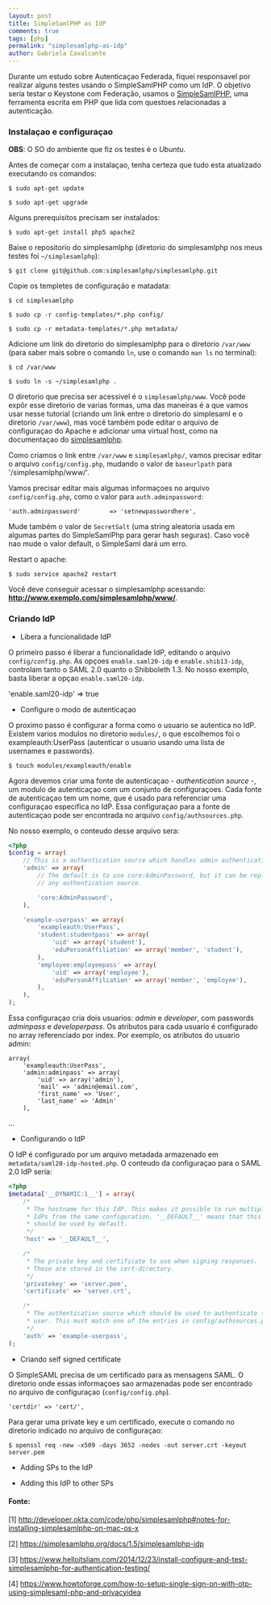 ```yaml
---
layout: post
title: SimpleSamlPHP as IdP
comments: true
tags: [php]
permalink: "simplesamlphp-as-idp"
author: Gabriela Cavalcante
---
```



Durante um estudo sobre Autenticaçao Federada, fiquei responsavel por realizar alguns testes usando o SimpleSamlPHP como um IdP. O objetivo seria testar o Keystone com Federação, usamos o [SimpleSamlPHP](https://simplesamlphp.org), uma ferramenta escrita em PHP que lida com questoes relacionadas a autenticação.

### Instalaçao e configuraçao

**OBS**: O SO do ambiente que fiz os testes é o *Ubuntu*.

Antes de começar com a instalaçao, tenha certeza que tudo esta atualizado executando os comandos:

	$ sudo apt-get update 

	$ sudo apt-get upgrade

Alguns prerequisitos precisam ser instalados:

	$ sudo apt-get install php5 apache2

Baixe o repositorio do simplesamlphp (diretorio do simplesamlphp nos meus testes foi ```~/simplesamlphp```):

	$ git clone git@github.com:simplesamlphp/simplesamlphp.git

Copie os templetes de configuração e matadata:

	$ cd simplesamlphp

	$ sudo cp -r config-templates/*.php config/

	$ sudo cp -r metadata-templates/*.php metadata/

Adicione um link do diretorio do simplesamlphp para o diretorio ```/var/www``` (para saber mais sobre o comando ```ln```, use o comando ```man ls``` no terminal):

	$ cd /var/www

	$ sudo ln -s ~/simplesamlphp .

O diretorio que precisa ser acessivel é o ```simplesamlphp/www```. Você pode expôr esse diretorio de varias formas, uma das maneiras é a que vamos usar nesse tutorial (criando um link entre o diretorio do simplesaml e o diretorio ```/var/www```), mas você também pode editar o arquivo de configuraçao do Apache e adicionar uma virtual host, como na documentaçao do [simplesamlphp](https://simplesamlphp.org/docs/stable/simplesamlphp-install#section_6).

Como criamos o link entre ```/var/www``` e ```simplesamlphp/```, vamos precisar editar o arquivo ```config/config.php```, mudando o valor de ```baseurlpath``` para '/simplesamlphp/www/'. 

Vamos precisar editar mais algumas informaçoes no arquivo ```config/config.php```, como o valor para ```auth.adminpassword```:

	'auth.adminpassword'        => 'setnewpasswordhere',

Mude também o valor de ```SecretSalt``` (uma string aleatoria usada em algumas partes do SimpleSamlPhp para gerar hash seguras). Caso você nao mude o valor default, o SimpleSaml dará um erro.

Restart o apache:

	$ sudo service apache2 restart

Você deve conseguir acessar o simplesamlphp acessando: **http://www.exemplo.com/simplesamlphp/www/**.

### Criando IdP

* Libera a funcionalidade IdP 

O primeiro passo é liberar a funcionalidade IdP, editando o arquivo ```config/config.php```. As opçoes ```enable.saml20-idp``` e ```enable.shib13-idp```, controlam tanto o SAML 2.0 quanto o Shibboleth 1.3. No nosso exemplo, basta liberar a opçao ```enable.saml20-idp```.

'enable.saml20-idp' => true

* Configure o modo de autenticaçao

O proximo passo é configurar a forma como o usuario se autentica no IdP. Existem varios modulos no diretorio ```modules/```, o que escolhemos foi o exampleauth:UserPass (autenticar o usuario usando uma lista de usernames e passwords).

	$ touch modules/exampleauth/enable

Agora devemos criar uma fonte de autenticaçao - *authentication source* -, um modulo de autenticaçao com um conjunto de configuraçoes. Cada fonte de autenticaçao tem um nome, que é usado para referenciar uma configuraçao especifica no IdP. Essa configuraçao para a fonte de autenticaçao pode ser encontrada no arquivo ```config/authsources.php```.

No nosso exemplo, o conteudo desse arquivo sera:

```php
<?php
$config = array(
    // This is a authentication source which handles admin authentication.
    'admin' => array(
        // The default is to use core:AdminPassword, but it can be replaced with
        // any authentication source.

        'core:AdminPassword',
    ),

    'example-userpass' => array(
        'exampleauth:UserPass',
        'student:studentpass' => array(
            'uid' => array('student'),
            'eduPersonAffiliation' => array('member', 'student'),
        ),
        'employee:employeepass' => array(
            'uid' => array('employee'),
            'eduPersonAffiliation' => array('member', 'employee'),
        ),
    ),
);
```

Essa configuraçao cria dois usuarios: *admin* e *developer*, com passwords *adminpass* e *developerpass*. Os atributos para cada usuario é configurado no array referenciado por index. Por exemplo, os atributos do usuario admin:

```
array(
    'exampleauth:UserPass',
    'admin:adminpass' => array(
        'uid' => array('admin'),
        'mail' => 'admin@email.com',
        'first_name' => 'User',
        'last_name' => 'Admin'
    ),
```

...


* Configurando o IdP

O IdP é configurado por um arquivo metadada armazenado em ```metadata/saml20-idp-hosted.php```. O conteudo da configuraçao para o SAML 2.0 IdP seria:

```php
<?php
$metadata['__DYNAMIC:1__'] = array(
    /*
     * The hostname for this IdP. This makes it possible to run multiple
     * IdPs from the same configuration. '__DEFAULT__' means that this one
     * should be used by default.
     */
    'host' => '__DEFAULT__',

    /*
     * The private key and certificate to use when signing responses.
     * These are stored in the cert-directory.
     */
    'privatekey' => 'server.pem',
    'certificate' => 'server.crt',

    /*
     * The authentication source which should be used to authenticate the
     * user. This must match one of the entries in config/authsources.php.
     */
    'auth' => 'example-userpass',
);
```

* Criando self signed certificate

O SimpleSAML precisa de um certificado para as mensagens SAML. O diretorio onde essas informaçoes sao armazenadas pode ser encontrado no arquivo de configuraçao (```config/config.php```).

	'certdir' => 'cert/',

Para gerar uma private key e um certificado, execute o comando no diretorio indicado no arquivo de configuraçao:

	$ openssl req -new -x509 -days 3652 -nodes -out server.crt -keyout server.pem



* Adding SPs to the IdP

 

* Adding this IdP to other SPs



#### Fonte:

[1] http://developer.okta.com/code/php/simplesamlphp#notes-for-installing-simplesamlphp-on-mac-os-x

[2] https://simplesamlphp.org/docs/1.5/simplesamlphp-idp

[3] https://www.helloitsliam.com/2014/12/23/install-configure-and-test-simplesamlphp-for-authentication-testing/

[4] https://www.howtoforge.com/how-to-setup-single-sign-on-with-otp-using-simplesaml-php-and-privacyidea